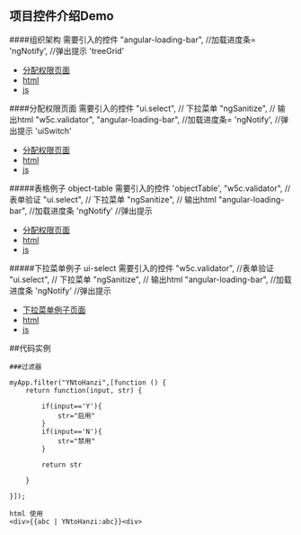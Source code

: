 ## 项目控件介绍Demo



####组织架构 
    需要引入的控件
    "angular-loading-bar", //加载进度条=
    'ngNotify', //弹出提示
    'treeGrid'
* [分配权限页面](http://liaohui1080.github.io/dongjiakou/liaohuiCeshi/app/html/组织架构/组织架构.html)
* [html](liaohuiCeshi/app/html/组织架构)
* [js](liaohuiCeshi/app/js/controller/组织架构)


####分配权限页面 
    需要引入的控件
    "ui.select", // 下拉菜单
    "ngSanitize", // 输出html
    "w5c.validator",
    "angular-loading-bar", //加载进度条=
    'ngNotify', //弹出提示
    'uiSwitch' 
* [分配权限页面](http://liaohui1080.github.io/dongjiakou/liaohuiCeshi/app/html/分配权限/分配权限.html)
* [html](liaohuiCeshi/app/html/分配权限)
* [js](liaohuiCeshi/app/js/controller/分配权限)
 
    
    
#####表格例子 object-table
    需要引入的控件
    'objectTable',
    "w5c.validator", //表单验证
    "ui.select", // 下拉菜单
    "ngSanitize", // 输出html
    "angular-loading-bar", //加载进度条
    'ngNotify' //弹出提示
* [分配权限页面](http://liaohui1080.github.io/dongjiakou/liaohuiCeshi/app/html/表格列子object_table/index.html)
* [html](liaohuiCeshi/app/html/表格列子object_table)
* [js](liaohuiCeshi/app/js/controller/表格列子object_table)



#####下拉菜单例子 ui-select
    需要引入的控件
    "w5c.validator", //表单验证
    "ui.select", // 下拉菜单
    "ngSanitize", // 输出html
    "angular-loading-bar", //加载进度条
    'ngNotify' //弹出提示
* [下拉菜单例子页面](http://liaohui1080.github.io/dongjiakou/liaohuiCeshi/app/html/下拉菜单select/index.html)
* [html](liaohuiCeshi/app/html/下拉菜单select)
* [js](liaohuiCeshi/app/js/controller/下拉菜单select)




##代码实例


    ###过滤器
    
    myApp.filter("YNtoHanzi",[function () {
        return function(input, str) {
    
            if(input=='Y'){
                str="启用"
            }
            if(input=='N'){
                str="禁用"
            }
    
            return str
    
        }
    
    }]);
    
    html 使用
    <div>{{abc | YNtoHanzi:abc}}<div>
